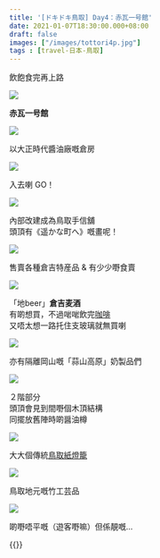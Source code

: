 ```yaml
---
title: '[ドキドキ鳥取] Day4：赤瓦一号館'
date: 2021-01-07T18:30:00.000+08:00
draft: false
images: ["/images/tottori4p.jpg"]
tags : [travel-日本-鳥取]
---
```


飲飽食完再上路  

![](/images/tottori4p1.jpg)

**赤瓦一号館**  

![](/images/tottori4p.jpg)

以大正時代醬油廠嘅倉房  

![](/images/tottori4p2.jpg)

入去喇 GO！

![](/images/tottori4p3.jpg)

內部改建成為鳥取手信舖  
頭頂有《遥かな町へ》嘅畫呢！  

![](/images/tottori4p4.jpg)

售賣各種倉吉特産品 & 有少少嘢食賣  

![](/images/tottori4p5.jpg)

「地beer」**倉吉麦酒**  
有啲想買，不過啱啱飲完[咖啡](https://hidie.net/tottori4o/)  
又唔太想一路托住支玻璃就無買喇  

![](/images/tottori4p6.jpg)

亦有隔離岡山嘅「蒜山高原」奶製品們  

![](/images/tottori4p7.jpg)

２階部分  
頭頂會見到間嘢個木頂結構  
同擺放舊陣時啲醤油樽  

![](/images/tottori4p8.jpg)

大大個傳統[鳥取紙燈籠](https://hidie.net/tottori3zi/)  

![](/images/tottori4p9.jpg)

鳥取地元嘅竹工芸品  

![](/images/tottori4p10.jpg)

啲嘢唔平嘅（遊客嘢嘛）但係靚嘅...    

  
{{<tottori>}}  
